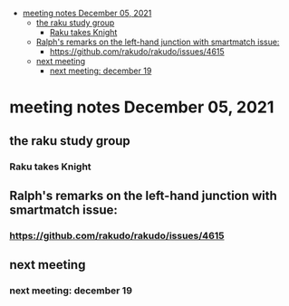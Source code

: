 - [meeting notes December 05, 2021](#org6e732e1)
  - [the raku study group](#org0c03f94)
    - [Raku takes Knight](#org164de32)
  - [Ralph's remarks on the left-hand junction with smartmatch issue:](#org87d7ace)
    - [<https://github.com/rakudo/rakudo/issues/4615>](#orga109680)
  - [next meeting](#org5ba177f)
    - [next meeting: december 19](#org7bb37f5)


<a id="org6e732e1"></a>

# meeting notes December 05, 2021


<a id="org0c03f94"></a>

## the raku study group


<a id="org164de32"></a>

### Raku takes Knight


<a id="org87d7ace"></a>

## Ralph's remarks on the left-hand junction with smartmatch issue:


<a id="orga109680"></a>

### <https://github.com/rakudo/rakudo/issues/4615>


<a id="org5ba177f"></a>

## next meeting


<a id="org7bb37f5"></a>

### next meeting: december 19
